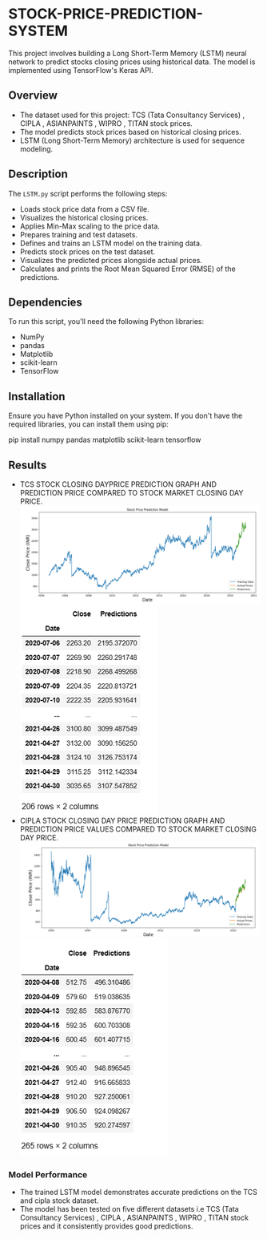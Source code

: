 # STOCK-PRICE-PREDICTION-SYSTEM


This project involves building a Long Short-Term Memory (LSTM) neural network to predict stocks closing prices using historical data. The model is implemented using TensorFlow's Keras API.

## Overview

- The dataset used for this project: TCS (Tata Consultancy Services) , CIPLA , ASIANPAINTS , WIPRO , TITAN  stock prices.
- The model predicts stock prices based on historical closing prices.
- LSTM (Long Short-Term Memory) architecture is used for sequence modeling.

## Description

The `LSTM.py` script performs the following steps:

- Loads stock price data from a CSV file.
- Visualizes the historical closing prices.
- Applies Min-Max scaling to the price data.
- Prepares training and test datasets.
- Defines and trains an LSTM model on the training data.
- Predicts stock prices on the test dataset.
- Visualizes the predicted prices alongside actual prices.
- Calculates and prints the Root Mean Squared Error (RMSE) of the predictions.

## Dependencies

To run this script, you'll need the following Python libraries:

- NumPy
- pandas
- Matplotlib
- scikit-learn
- TensorFlow

## Installation

Ensure you have Python installed on your system. If you don't have the required libraries, you can install them using pip:

pip install numpy pandas matplotlib scikit-learn tensorflow

## Results
- TCS STOCK CLOSING DAYPRICE PREDICTION GRAPH AND PREDICTION PRICE COMPARED TO STOCK MARKET CLOSING DAY PRICE.
![TCS_PREDICTION_GRAPH](./images/tcs_graph.png "Example Image")
![TCS_PREDICTION_values](./images/tcs_prediction.png "Example Image")
- CIPLA STOCK CLOSING DAY PRICE PREDICTION GRAPH AND PREDICTION PRICE VALUES COMPARED TO STOCK MARKET CLOSING DAY PRICE.
![CIPLA_PREDICTION_GRAPH](./images/ciplagraph.png "Example Image")
![CIPLA_PREDICTION_VALUES](./images/cipla_prediction.png "Example Image")


### Model Performance

- The trained LSTM model demonstrates accurate predictions on the TCS and cipla stock dataset.
- The model has been tested on five different datasets i.e TCS (Tata Consultancy Services) , CIPLA , ASIANPAINTS , WIPRO , TITAN  stock prices and it consistently provides good predictions.




